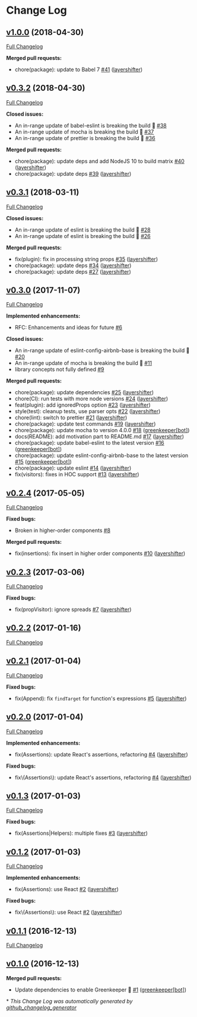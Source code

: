 # Change Log

## [v1.0.0](https://github.com/layershifter/babel-plugin-transform-react-handled-props/tree/v1.0.0) (2018-04-30)
[Full Changelog](https://github.com/layershifter/babel-plugin-transform-react-handled-props/compare/v0.3.2...v1.0.0)

**Merged pull requests:**

- chore\(package\): update to Babel 7 [\#41](https://github.com/layershifter/babel-plugin-transform-react-handled-props/pull/41) ([layershifter](https://github.com/layershifter))

## [v0.3.2](https://github.com/layershifter/babel-plugin-transform-react-handled-props/tree/v0.3.2) (2018-04-30)
[Full Changelog](https://github.com/layershifter/babel-plugin-transform-react-handled-props/compare/v0.3.1...v0.3.2)

**Closed issues:**

- An in-range update of babel-eslint is breaking the build 🚨 [\#38](https://github.com/layershifter/babel-plugin-transform-react-handled-props/issues/38)
- An in-range update of mocha is breaking the build 🚨 [\#37](https://github.com/layershifter/babel-plugin-transform-react-handled-props/issues/37)
- An in-range update of prettier is breaking the build 🚨 [\#36](https://github.com/layershifter/babel-plugin-transform-react-handled-props/issues/36)

**Merged pull requests:**

- chore\(package\): update deps and add NodeJS 10 to build matrix [\#40](https://github.com/layershifter/babel-plugin-transform-react-handled-props/pull/40) ([layershifter](https://github.com/layershifter))
- chore\(package\): update deps [\#39](https://github.com/layershifter/babel-plugin-transform-react-handled-props/pull/39) ([layershifter](https://github.com/layershifter))

## [v0.3.1](https://github.com/layershifter/babel-plugin-transform-react-handled-props/tree/v0.3.1) (2018-03-11)
[Full Changelog](https://github.com/layershifter/babel-plugin-transform-react-handled-props/compare/v0.3.0...v0.3.1)

**Closed issues:**

- An in-range update of eslint is breaking the build 🚨 [\#28](https://github.com/layershifter/babel-plugin-transform-react-handled-props/issues/28)
- An in-range update of eslint is breaking the build 🚨 [\#26](https://github.com/layershifter/babel-plugin-transform-react-handled-props/issues/26)

**Merged pull requests:**

- fix\(plugin\): fix in processing string props [\#35](https://github.com/layershifter/babel-plugin-transform-react-handled-props/pull/35) ([layershifter](https://github.com/layershifter))
- chore\(package\): update deps [\#34](https://github.com/layershifter/babel-plugin-transform-react-handled-props/pull/34) ([layershifter](https://github.com/layershifter))
- chore\(package\): update deps [\#27](https://github.com/layershifter/babel-plugin-transform-react-handled-props/pull/27) ([layershifter](https://github.com/layershifter))

## [v0.3.0](https://github.com/layershifter/babel-plugin-transform-react-handled-props/tree/v0.3.0) (2017-11-07)
[Full Changelog](https://github.com/layershifter/babel-plugin-transform-react-handled-props/compare/v0.2.4...v0.3.0)

**Implemented enhancements:**

- RFC: Enhancements and ideas for future [\#6](https://github.com/layershifter/babel-plugin-transform-react-handled-props/issues/6)

**Closed issues:**

- An in-range update of eslint-config-airbnb-base is breaking the build 🚨 [\#20](https://github.com/layershifter/babel-plugin-transform-react-handled-props/issues/20)
- An in-range update of mocha is breaking the build 🚨 [\#11](https://github.com/layershifter/babel-plugin-transform-react-handled-props/issues/11)
- library concepts not fully defined [\#9](https://github.com/layershifter/babel-plugin-transform-react-handled-props/issues/9)

**Merged pull requests:**

- chore\(package\): update dependencies [\#25](https://github.com/layershifter/babel-plugin-transform-react-handled-props/pull/25) ([layershifter](https://github.com/layershifter))
- chore\(CI\): run tests with more node versions [\#24](https://github.com/layershifter/babel-plugin-transform-react-handled-props/pull/24) ([layershifter](https://github.com/layershifter))
- feat\(plugin\): add ignoredProps option [\#23](https://github.com/layershifter/babel-plugin-transform-react-handled-props/pull/23) ([layershifter](https://github.com/layershifter))
- style\(test\): cleanup tests, use parser opts [\#22](https://github.com/layershifter/babel-plugin-transform-react-handled-props/pull/22) ([layershifter](https://github.com/layershifter))
- chore\(lint\): switch to prettier [\#21](https://github.com/layershifter/babel-plugin-transform-react-handled-props/pull/21) ([layershifter](https://github.com/layershifter))
- chore\(package\): update test commands [\#19](https://github.com/layershifter/babel-plugin-transform-react-handled-props/pull/19) ([layershifter](https://github.com/layershifter))
- chore\(package\): update mocha to version 4.0.0 [\#18](https://github.com/layershifter/babel-plugin-transform-react-handled-props/pull/18) ([greenkeeper[bot]](https://github.com/apps/greenkeeper))
- docs\(README\): add motivation part to README.md [\#17](https://github.com/layershifter/babel-plugin-transform-react-handled-props/pull/17) ([layershifter](https://github.com/layershifter))
- chore\(package\): update babel-eslint to the latest version [\#16](https://github.com/layershifter/babel-plugin-transform-react-handled-props/pull/16) ([greenkeeper[bot]](https://github.com/apps/greenkeeper))
- chore\(package\): update eslint-config-airbnb-base to the latest version [\#15](https://github.com/layershifter/babel-plugin-transform-react-handled-props/pull/15) ([greenkeeper[bot]](https://github.com/apps/greenkeeper))
- chore\(package\): update eslint [\#14](https://github.com/layershifter/babel-plugin-transform-react-handled-props/pull/14) ([layershifter](https://github.com/layershifter))
- fix\(visitors\): fixes in HOC support [\#13](https://github.com/layershifter/babel-plugin-transform-react-handled-props/pull/13) ([layershifter](https://github.com/layershifter))

## [v0.2.4](https://github.com/layershifter/babel-plugin-transform-react-handled-props/tree/v0.2.4) (2017-05-05)
[Full Changelog](https://github.com/layershifter/babel-plugin-transform-react-handled-props/compare/v0.2.3...v0.2.4)

**Fixed bugs:**

- Broken in higher-order components [\#8](https://github.com/layershifter/babel-plugin-transform-react-handled-props/issues/8)

**Merged pull requests:**

- fix\(insertions\): fix insert in higher order components [\#10](https://github.com/layershifter/babel-plugin-transform-react-handled-props/pull/10) ([layershifter](https://github.com/layershifter))

## [v0.2.3](https://github.com/layershifter/babel-plugin-transform-react-handled-props/tree/v0.2.3) (2017-03-06)
[Full Changelog](https://github.com/layershifter/babel-plugin-transform-react-handled-props/compare/v0.2.2...v0.2.3)

**Fixed bugs:**

- fix\(propVisitor\): ignore spreads [\#7](https://github.com/layershifter/babel-plugin-transform-react-handled-props/pull/7) ([layershifter](https://github.com/layershifter))

## [v0.2.2](https://github.com/layershifter/babel-plugin-transform-react-handled-props/tree/v0.2.2) (2017-01-16)
[Full Changelog](https://github.com/layershifter/babel-plugin-transform-react-handled-props/compare/v0.2.1...v0.2.2)

## [v0.2.1](https://github.com/layershifter/babel-plugin-transform-react-handled-props/tree/v0.2.1) (2017-01-04)
[Full Changelog](https://github.com/layershifter/babel-plugin-transform-react-handled-props/compare/v0.2.0...v0.2.1)

**Fixed bugs:**

- fix\(Append\): fix `findTarget` for function's expressions [\#5](https://github.com/layershifter/babel-plugin-transform-react-handled-props/pull/5) ([layershifter](https://github.com/layershifter))

## [v0.2.0](https://github.com/layershifter/babel-plugin-transform-react-handled-props/tree/v0.2.0) (2017-01-04)
[Full Changelog](https://github.com/layershifter/babel-plugin-transform-react-handled-props/compare/v0.1.3...v0.2.0)

**Implemented enhancements:**

- fix\(Assertions\): update React's assertions, refactoring [\#4](https://github.com/layershifter/babel-plugin-transform-react-handled-props/pull/4) ([layershifter](https://github.com/layershifter))

**Fixed bugs:**

- fix\\(Assertions\\): update React's assertions, refactoring [\#4](https://github.com/layershifter/babel-plugin-transform-react-handled-props/pull/4) ([layershifter](https://github.com/layershifter))

## [v0.1.3](https://github.com/layershifter/babel-plugin-transform-react-handled-props/tree/v0.1.3) (2017-01-03)
[Full Changelog](https://github.com/layershifter/babel-plugin-transform-react-handled-props/compare/v0.1.2...v0.1.3)

**Fixed bugs:**

- fix\(Assertions|Helpers\): multiple fixes [\#3](https://github.com/layershifter/babel-plugin-transform-react-handled-props/pull/3) ([layershifter](https://github.com/layershifter))

## [v0.1.2](https://github.com/layershifter/babel-plugin-transform-react-handled-props/tree/v0.1.2) (2017-01-03)
[Full Changelog](https://github.com/layershifter/babel-plugin-transform-react-handled-props/compare/v0.1.1...v0.1.2)

**Implemented enhancements:**

- fix\(Assertions\): use React [\#2](https://github.com/layershifter/babel-plugin-transform-react-handled-props/pull/2) ([layershifter](https://github.com/layershifter))

**Fixed bugs:**

- fix\\(Assertions\\): use React [\#2](https://github.com/layershifter/babel-plugin-transform-react-handled-props/pull/2) ([layershifter](https://github.com/layershifter))

## [v0.1.1](https://github.com/layershifter/babel-plugin-transform-react-handled-props/tree/v0.1.1) (2016-12-13)
[Full Changelog](https://github.com/layershifter/babel-plugin-transform-react-handled-props/compare/v0.1.0...v0.1.1)

## [v0.1.0](https://github.com/layershifter/babel-plugin-transform-react-handled-props/tree/v0.1.0) (2016-12-13)
**Merged pull requests:**

- Update dependencies to enable Greenkeeper 🌴 [\#1](https://github.com/layershifter/babel-plugin-transform-react-handled-props/pull/1) ([greenkeeper[bot]](https://github.com/apps/greenkeeper))



\* *This Change Log was automatically generated by [github_changelog_generator](https://github.com/skywinder/Github-Changelog-Generator)*